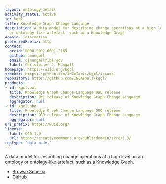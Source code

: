 ```yaml
---
layout: ontology_detail
activity_status: active
id: kgcl
title: Knowledge Graph Change Language
description: A data model for describing change operations at a high level on an ontology
  or ontology-like artefact, such as a Knowledge Graph
domain: information
preferredPrefix: http
contact:
  orcid: 0000-0002-6601-2165
  github: cmungall
  email: cjmungall@lbl.gov
  label: Christopher J. Mungall
homepage: https://w3id.org/kgcl
tracker: https://github.com/INCATools/kgcl/issues
repository: https://github.com/INCATools/kgcl/
products:
- id: kgcl.owl
  title: Knowledge Graph Change Language OWL release
  description: OWL release of Knowledge Graph Change Language
  aggregator: null
- id: kgcl.obo
  title: Knowledge Graph Change Language OBO release
  description: OBO release of Knowledge Graph Change Language
  aggregator: null
uri_prefix: https://w3id.org/
license:
  label: CC0 1.0
  url: https://creativecommons.org/publicdomain/zero/1.0/
restype: "data model"
---
```


A data model for describing change operations at a high level on an ontology or ontology-like artefact, such as a Knowledge Graph.
* [Browse Schema](https://cmungall.github.io/knowledge-graph-change-language/)
* [GitHub](https://github.com/cmungall/knowledge-graph-change-language)
